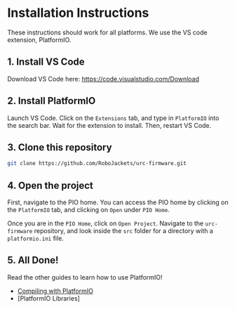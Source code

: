 # Installation Instructions

These instructions should work for all platforms. We use the VS code extension, PlatformIO. 

## 1. Install VS Code

Download VS Code here: https://code.visualstudio.com/Download

## 2. Install PlatformIO

Launch VS Code. Click on the ```Extensions``` tab, and type in ```PlatformIO``` into the search bar. Wait for the extension to install. Then, restart VS Code.  

## 3. Clone this repository

```bash
git clone https://github.com/RoboJackets/urc-firmware.git
```

## 4. Open the project

First, navigate to the PIO home. You can access the PIO home by clicking on the ```PlatformIO``` tab, and clicking on ```Open``` under ```PIO Home```. 

Once you are in the ```PIO Home```, click on ```Open Project```. Navigate to the ```urc-firmware``` repository, and look inside the ```src``` folder for a directory with a ```platformio.ini``` file. 

## 5. All Done!

Read the other guides to learn how to use PlatformIO!

* [Compiling with PlatformIO](helpers/platformio_compiling.md)
* [PlatformIO Libraries]
